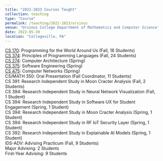 ```yaml
---
title: "2022-2023 Courses Taught"
collection: teaching
type: "Course"
permalink: /teaching/2022-2023/ursinus
venue: "Ursinus College Department of Mathematics and Computer Science"
date: 2022-05-30
location: "Collegeville, PA"
---
```


[CS 170](/Ursinus-CS170-Fall2022): Programming for the World Around Us (Fall, 18 Students)  
[CS 374](/Ursinus-CS374-Fall2022): Principles of Programming Languages (Fall, 24 Students)  
[CS 274](/Ursinus-CS274-Spring2023): Computer Architecture (Spring)  
[CS 375](/Ursinus-CS375-Spring2023): Software Engineering (Spring)  
[CS 475](/Ursinus-CS475-Spring2023): Computer Networks (Spring)  
CS/MATH 350: Oral Presentation (Fall Coordinator, 11 Students)  
CS 391: Research Independent Study in Moon Cracter Analysis (Fall, 2 Students)  
CS 394: Research Independent Study in Neural Network Visualization (Fall, 1 Student)  
CS 394: Research Independent Study in Software UX for Student Engagement (Spring, 1 Student)  
CS 394: Research Independent Study in Moon Cracter Analysis (Spring, 1 Student)  
CS 394: Research Independent Study in RF IoT Security Layer (Spring, 1 Student)  
CS 392: Research Independent Study in Explainable AI Models (Spring, 1 Student)  
IDS-ADV: Advising Practicum (Fall, 9 Students)   
Major Advising: 2 Students  
First-Year Advising: 9 Students  
